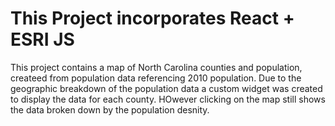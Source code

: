 # This Project incorporates React + ESRI JS

This project contains a map of North Carolina counties and population, createed from population data referencing 2010 population. Due to the geographic breakdown of the population data a custom widget was created to display the data for each county. HOwever clicking on the map still shows the data broken down by the population desnity.
